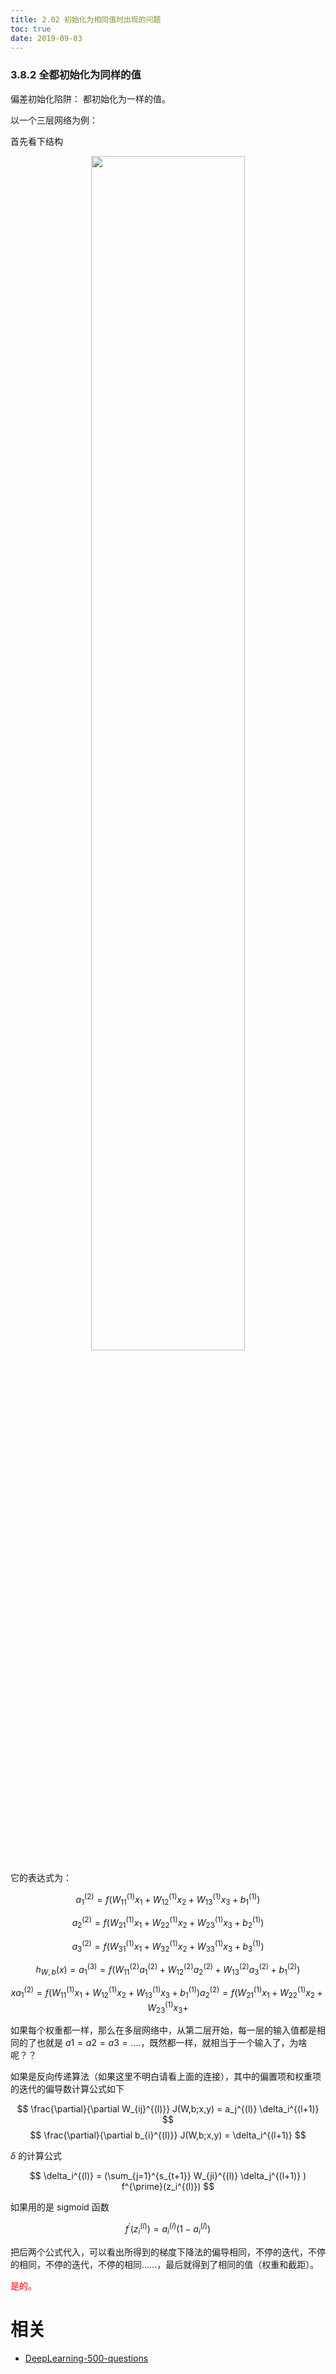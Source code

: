 ```yaml
---
title: 2.02 初始化为相同值时出现的问题
toc: true
date: 2019-09-03
---
```


### 3.8.2 全都初始化为同样的值


偏差初始化陷阱： 都初始化为一样的值。

以一个三层网络为例：

首先看下结构

<p align="center">
    <img width="70%" height="70%" src="http://images.iterate.site/blog/image/20190722/122mu9WDeWSX.png?imageslim">
</p>


它的表达式为：

$$
a_1^{(2)} = f(W_{11}^{(1)} x_1 + W_{12}^{(1)} x_2 + W_{13}^{(1)} x_3 + b_1^{(1)})
$$

$$
a_2^{(2)} = f(W_{21}^{(1)} x_1 + W_{22}^{(1)} x_2 + W_{23}^{(1)} x_3 + b_2^{(1)})
$$

$$
a_3^{(2)} = f(W_{31}^{(1)} x_1 + W_{32}^{(1)} x_2 + W_{33}^{(1)} x_3 + b_3^{(1)})
$$

$$
h_{W,b}(x) = a_1^{(3)} = f(W_{11}^{(2)} a_1^{(2)} + W_{12}^{(2)} a_2^{(2)} + W_{13}^{(2)} a_3^{(2)} + b_1^{(2)})
$$

$$
xa_1^{(2)} = f(W_{11}^{(1)} x_1 + W_{12}^{(1)} x_2 + W_{13}^{(1)} x_3 + b_1^{(1)})a_2^{(2)} = f(W_{21}^{(1)} x_1 + W_{22}^{(1)} x_2 + W_{23}^{(1)} x_3 +
$$

如果每个权重都一样，那么在多层网络中，从第二层开始，每一层的输入值都是相同的了也就是 $a1=a2=a3=....$，既然都一样，就相当于一个输入了，为啥呢？？

如果是反向传递算法（如果这里不明白请看上面的连接），其中的偏置项和权重项的迭代的偏导数计算公式如下

$$
\frac{\partial}{\partial W_{ij}^{(l)}} J(W,b;x,y) = a_j^{(l)} \delta_i^{(l+1)}
$$
$$
\frac{\partial}{\partial b_{i}^{(l)}} J(W,b;x,y) = \delta_i^{(l+1)}
$$

$\delta$ 的计算公式

$$
\delta_i^{(l)} = (\sum_{j=1}^{s_{t+1}} W_{ji}^{(l)} \delta_j^{(l+1)} ) f^{\prime}(z_i^{(l)})
$$


如果用的是 sigmoid 函数

$$
f^{\prime}(z_i^{(l)}) = a_i^{(l)}(1-a_i^{(l)})
$$

把后两个公式代入，可以看出所得到的梯度下降法的偏导相同，不停的迭代，不停的相同，不停的迭代，不停的相同......，最后就得到了相同的值（权重和截距）。

<span style="color:red;">是的。</span>



# 相关

- [DeepLearning-500-questions](https://github.com/scutan90/DeepLearning-500-questions)
